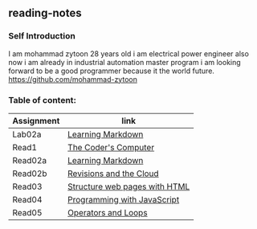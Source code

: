 ## reading-notes



### **Self Introduction**

I am mohammad zytoon 28 years old i am electrical power engineer also now i am already in industrial automation
master program i am looking forward to be a good programmer because it the world future.
https://github.com/mohammad-zytoon


### Table of content:

|Assignment              |                    link                   |
|----------------------- |-------------------------------------------|
|     Lab02a             |  [Learning Markdown](lab02a.md)           ||                                        
|     Read1              |  [The Coder's Computer	](read1.md)      |
|     Read02a            |  [Learning Markdown](read02a.md)          |
|     Read02b            | [Revisions and the Cloud](read02b.md)     |
|     Read03             |[ Structure web pages with HTML](read03.md)|
|     Read04             |[ Programming with JavaScript](read04a.md) |
|     Read05             |[ Operators and Loops](read05.md)          |